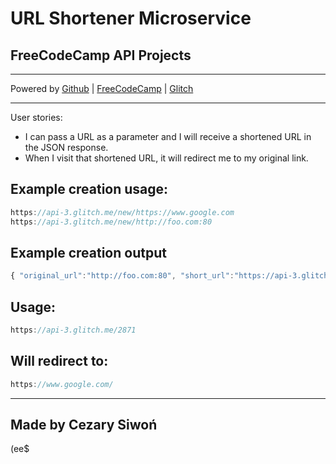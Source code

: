# URL Shortener Microservice
## FreeCodeCamp API Projects

-------------------------

Powered by [Github](https://github.com/siwoncezary/glitch_3) | [FreeCodeCamp](http://www.freecodecamp.com/siwoncezary) | [Glitch](https://api-3.glitch.me/) 

-------------------------
User stories:
- I can pass a URL as a parameter and I will receive a shortened URL in the JSON response.
- When I visit that shortened URL, it will redirect me to my original link.

## Example creation usage:

```js
https://api-3.glitch.me/new/https://www.google.com
https://api-3.glitch.me/new/http://foo.com:80
```

## Example creation output
```js
{ "original_url":"http://foo.com:80", "short_url":"https://api-3.glitch.me/8170" }
```

## Usage:

```js
https://api-3.glitch.me/2871
```

## Will redirect to:

```js
https://www.google.com/
```

------------------
Made by Cezary Siwoń
-------------------
(ee$
